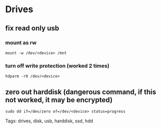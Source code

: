 # Drives
## fix read only usb
### mount as rw
```
mount -w /dev/<device> /mnt
```
### turn off write protection (worked 2 times)
```
hdparm -r0 /dev/<device>
```

## zero out harddisk (dangerous command, if this not worked, it may be encrypted)
```
sudo dd if=/dev/zero of=/dev/<device> status=progress
```
Tags: drives, disk, usb, harddisk, ssd, hdd
